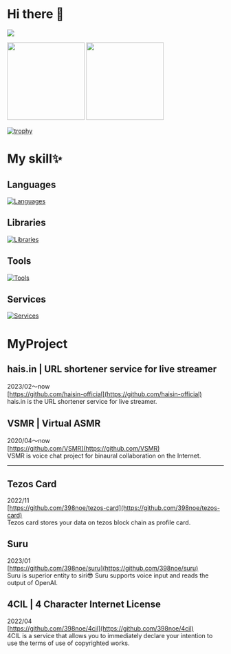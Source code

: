 # Hi there 👋
![](http://github-profile-summary-cards.vercel.app/api/cards/profile-details?username=398noe&theme=github_dark)

<div>
  <img height="180px" src="https://github-readme-stats.vercel.app/api/top-langs/?username=398noe&layout=compact&count_private=true&show_icons=true&theme=transparent"/>
  <img height="180px" src="https://github-readme-stats.vercel.app/api?username=398noe&count_private=true&show_icons=true&show_icons=true&theme=transparent"/>
</div>

[![trophy](https://github-profile-trophy.vercel.app/?username=398noe&rank=-C,-B&theme=discord&no-bg=true&margin-w=15)](https://github.com/ryo-ma/github-profile-trophy)

# My skill✨
## Languages
[![Languages](https://skillicons.dev/icons?i=bash,html,css,js,ts,graphql,py,go,r,php,c,java,processing)](https://github.com/398noe)
## Libraries
[![Libraries](https://skillicons.dev/icons?i=react,nextjs,gatsby,vue,nuxtjs,tailwind,prisma,laravel)](https://github.com/398noe)
## Tools
[![Tools](https://skillicons.dev/icons?i=docker,postgres,redis,figma,xd)](https://github.com/398noe)
## Services
[![Services](https://skillicons.dev/icons?i=github,gitlab,cloudflare,workers,postman)](https://github.com/398noe)




# MyProject
## hais.in | URL shortener service for live streamer
2023/02〜now  
[https://github.com/haisin-official](https://github.com/haisin-official)  
hais.in is the URL shortener service for live streamer.

## VSMR | Virtual ASMR  
2020/04〜now  
[https://github.com/VSMR](https://github.com/VSMR)  
VSMR is voice chat project for binaural collaboration on the Internet.

---

## Tezos Card
2022/11  
[https://github.com/398noe/tezos-card](https://github.com/398noe/tezos-card)  
Tezos card stores your data on tezos block chain as profile card.

## Suru
2023/01  
[https://github.com/398noe/suru](https://github.com/398noe/suru)  
Suru is superior entity to siri😎 Suru supports voice input and reads the output of OpenAI.

## 4CIL | 4 Character Internet License
2022/04  
[https://github.com/398noe/4cil](https://github.com/398noe/4cil)  
4CIL is a service that allows you to immediately declare your intention to use the terms of use of copyrighted works.

<!--
**398noe/398noe** is a ✨ _special_ ✨ repository because its `README.md` (this file) appears on your GitHub profile.

Here are some ideas to get you started:

- 🔭 I’m currently working on ...
- 🌱 I’m currently learning ...
- 👯 I’m looking to collaborate on ...
- 🤔 I’m looking for help with ...
- 💬 Ask me about ...
- 📫 How to reach me: ...
- 😄 Pronouns: ...
- ⚡ Fun fact: ...
-->
